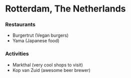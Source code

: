 # Rotterdam, The Netherlands

### Restaurants
- Burgertrut (Vegan burgers)
- Yama (Japanese food)


### Activities
- Markthal (very cool shops to visit)
- Kop van Zuid (awesome beer brewer)
